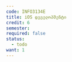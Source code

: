 ```yaml
---
code: INFO3134E
title: iOS დეველოპმენტი
credit: 6
semester: 
required: false
status:
  - todo
want: 1
---
```


